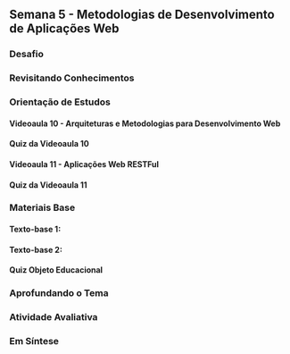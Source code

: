 ## Semana 5 - Metodologias de Desenvolvimento de Aplicações Web

### Desafio
### Revisitando Conhecimentos
### Orientação de Estudos
#### Videoaula 10 - Arquiteturas e Metodologias para Desenvolvimento Web
#### Quiz da Videoaula 10
#### Videoaula 11 - Aplicações Web RESTFul
#### Quiz da Videoaula 11

### Materiais Base
#### Texto-base 1:
#### Texto-base 2:
#### Quiz Objeto Educacional


### Aprofundando o Tema

### Atividade Avaliativa

### Em Síntese